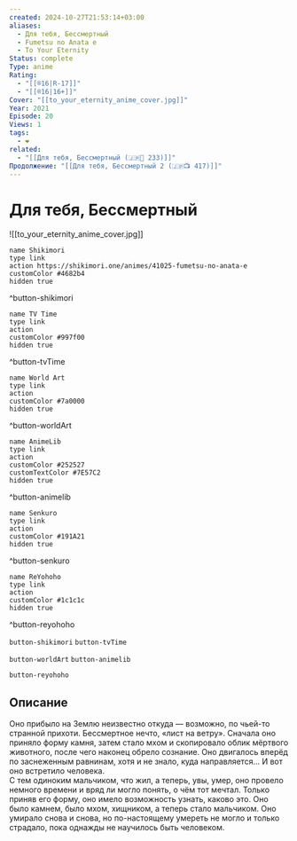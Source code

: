 ```yaml
---
created: 2024-10-27T21:53:14+03:00
aliases:
  - Для тебя, Бессмертный
  - Fumetsu no Anata e
  - To Your Eternity
Status: complete
Type: anime
Rating:
  - "[[®️16|R-17]]"
  - "[[®️16|16+]]"
Cover: "[[to_your_eternity_anime_cover.jpg]]"
Year: 2021
Episode: 20
Views: 1
tags:
  - ❤
related:
  - "[[Для тебя, Бессмертный (🇯🇵📗 233)]]"
Продолжение: "[[Для тебя, Бессмертный 2 (🇯🇵📺 417)]]"
---
```


# Для тебя, Бессмертный

![[to_your_eternity_anime_cover.jpg]]

```button
name Shikimori
type link
action https://shikimori.one/animes/41025-fumetsu-no-anata-e
customColor #4682b4
hidden true
```
^button-shikimori

```button
name TV Time
type link
action 
customColor #997f00
hidden true
```
^button-tvTime

```button
name World Art
type link
action 
customColor #7a0000
hidden true
```
^button-worldArt

```button
name AnimeLib
type link
action 
customColor #252527
customTextColor #7E57C2
hidden true
```
^button-animelib

```button
name Senkuro
type link
action 
customColor #191A21
hidden true
```
^button-senkuro

```button
name ReYohoho
type link
action 
customColor #1c1c1c
hidden true
```
^button-reyohoho



`button-shikimori` `button-tvTime`

`button-worldArt` `button-animelib`

`button-reyohoho`

## Описание

Оно прибыло на Землю неизвестно откуда — возможно, по чьей-то странной прихоти. Бессмертное нечто, «лист на ветру». Сначала оно приняло форму камня, затем стало мхом и скопировало облик мёртвого животного, после чего наконец обрело сознание. Оно двигалось вперёд по заснеженным равнинам, хотя и не знало, куда направляется... И вот оно встретило человека.  
С тем одиноким мальчиком, что жил, а теперь, увы, умер, оно провело немного времени и вряд ли могло понять, о чём тот мечтал. Только приняв его форму, оно имело возможность узнать, каково это. Оно было камнем, было мхом, хищником, а теперь стало мальчиком. Оно умирало снова и снова, но по-настоящему умереть не могло и только страдало, пока однажды не научилось быть человеком.

